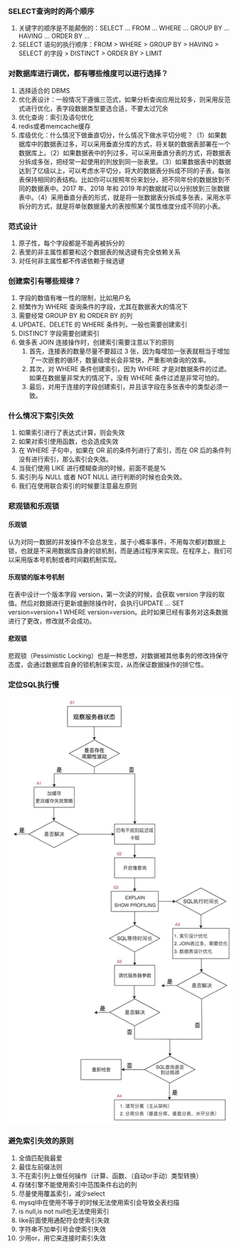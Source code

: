 ### SELECT查询时的两个顺序
1. 关键字的顺序是不能颠倒的：SELECT ... FROM ... WHERE ... GROUP BY ... HAVING ... ORDER BY ...
2. SELECT 语句的执行顺序：FROM > WHERE > GROUP BY > HAVING > SELECT 的字段 > DISTINCT > ORDER BY > LIMIT

### 对数据库进行调优，都有哪些维度可以进行选择？
1. 选择适合的 DBMS
2. 优化表设计：一般情况下遵循三范式，如果分析查询应用比较多，则采用反范式进行优化，表字段数据类型要选合适，不要太过冗余
3. 优化查询：索引及语句优化
4. redis或者memcache缓存
5. 库级优化：什么情况下做垂直切分，什么情况下做水平切分呢？（1）如果数据库中的数据表过多，可以采用垂直分库的方式，将关联的数据表部署在一个数据库上。（2）如果数据表中的列过多，可以采用垂直分表的方式，将数据表分拆成多张，把经常一起使用的列放到同一张表里。（3）如果数据表中的数据达到了亿级以上，可以考虑水平切分，将大的数据表分拆成不同的子表，每张表保持相同的表结构。比如你可以按照年份来划分，把不同年份的数据放到不同的数据表中。2017 年、2018 年和 2019 年的数据就可以分别放到三张数据表中。（4）采用垂直分表的形式，就是将一张数据表分拆成多张表，采用水平拆分的方式，就是将单张数据量大的表按照某个属性维度分成不同的小表。

### 范式设计
1. 原子性，每个字段都是不能再被拆分的
2. 表里的非主属性都要和这个数据表的候选键有完全依赖关系
3. 对任何非主属性都不传递依赖于候选键

### 创建索引有哪些规律？
1. 字段的数值有唯一性的限制，比如用户名
2. 频繁作为 WHERE 查询条件的字段，尤其在数据表大的情况下
3. 需要经常 GROUP BY 和 ORDER BY 的列
4. UPDATE、DELETE 的 WHERE 条件列，一般也需要创建索引
5. DISTINCT 字段需要创建索引
6. 做多表 JOIN 连接操作时，创建索引需要注意以下的原则
    1. 首先，连接表的数量尽量不要超过 3 张，因为每增加一张表就相当于增加了一次嵌套的循环，数量级增长会非常快，严重影响查询的效率。
    2. 其次，对 WHERE 条件创建索引，因为 WHERE 才是对数据条件的过滤。如果在数据量非常大的情况下，没有 WHERE 条件过滤是非常可怕的。
    3. 最后，对用于连接的字段创建索引，并且该字段在多张表中的类型必须一致。

### 什么情况下索引失效
1. 如果索引进行了表达式计算，则会失效
2. 如果对索引使用函数，也会造成失效
3. 在 WHERE 子句中，如果在 OR 前的条件列进行了索引，而在 OR 后的条件列没有进行索引，那么索引会失效。
4. 当我们使用 LIKE 进行模糊查询的时候，前面不能是%
5. 索引列与 NULL 或者 NOT NULL 进行判断的时候也会失效。
6. 我们在使用联合索引的时候要注意最左原则

### 悲观锁和乐观锁
#### 乐观锁
认为对同一数据的并发操作不会总发生，属于小概率事件，不用每次都对数据上锁，也就是不采用数据库自身的锁机制，而是通过程序来实现。在程序上，我们可以采用版本号机制或者时间戳机制实现。
#### 乐观锁的版本号机制 
在表中设计一个版本字段 version，第一次读的时候，会获取 version 字段的取值。然后对数据进行更新或删除操作时，会执行UPDATE ... SET version=version+1 WHERE version=version。此时如果已经有事务对这条数据进行了更改，修改就不会成功。

#### 悲观锁
悲观锁（Pessimistic Locking）也是一种思想，对数据被其他事务的修改持保守态度，会通过数据库自身的锁机制来实现，从而保证数据操作的排它性。

### 定位SQL执行慢
![](慢查询优化流程.png)

### 避免索引失效的原则
1. 全值匹配我最爱
2. 最佳左前缀法则
3. 不在索引列上做任何操作（计算、函数、（自动or手动）类型转换）
4. 存储引擎不能使用索引中范围条件右边的列
5. 尽量使用覆盖索引，减少select
6. mysql中在使用不等于的时候无法使用索引会导致全表扫描
7. is null,is not null也无法使用索引
8. like前面使用通配符会使索引失效
9. 字符串不加单引号会使索引失效
10. 少用or，用它来连接时索引失效
